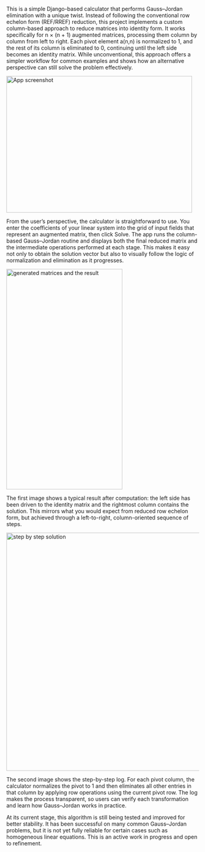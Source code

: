 This is a simple Django-based calculator that performs Gauss–Jordan elimination with a unique twist. Instead of following the conventional row echelon form (REF/RREF) reduction, this project implements a custom column-based approach to reduce matrices into identity form. It works specifically for n × (n + 1) augmented matrices, processing them column by column from left to right. Each pivot element a(n,n) is normalized to 1, and the rest of its column is eliminated to 0, continuing until the left side becomes an identity matrix. While unconventional, this approach offers a simpler workflow for common examples and shows how an alternative perspective can still solve the problem effectively.

<img width="485" height="357" alt="App screenshot" src="https://github.com/user-attachments/assets/9bd15d1f-2a1b-4e58-b33a-e218005ef6cf" />

From the user’s perspective, the calculator is straightforward to use. You enter the coefficients of your linear system into the grid of input fields that represent an augmented matrix, then click Solve. The app runs the column-based Gauss–Jordan routine and displays both the final reduced matrix and the intermediate operations performed at each stage. This makes it easy not only to obtain the solution vector but also to visually follow the logic of normalization and elimination as it progresses.

<img width="303" height="576" alt="generated matrices and the result" src="https://github.com/user-attachments/assets/4dcdc11a-0c97-4c72-bcc9-8389f14ac0cb" />

The first image shows a typical result after computation: the left side has been driven to the identity matrix and the rightmost column contains the solution. This mirrors what you would expect from reduced row echelon form, but achieved through a left-to-right, column-oriented sequence of steps.

<img width="746" height="622" alt="step by step solution" src="https://github.com/user-attachments/assets/14018337-1004-4181-8dfc-e18ba1bb727e" />

The second image shows the step-by-step log. For each pivot column, the calculator normalizes the pivot to 1 and then eliminates all other entries in that column by applying row operations using the current pivot row. The log makes the process transparent, so users can verify each transformation and learn how Gauss–Jordan works in practice.

At its current stage, this algorithm is still being tested and improved for better stability. It has been successful on many common Gauss–Jordan problems, but it is not yet fully reliable for certain cases such as homogeneous linear equations. This is an active work in progress and open to refinement.
